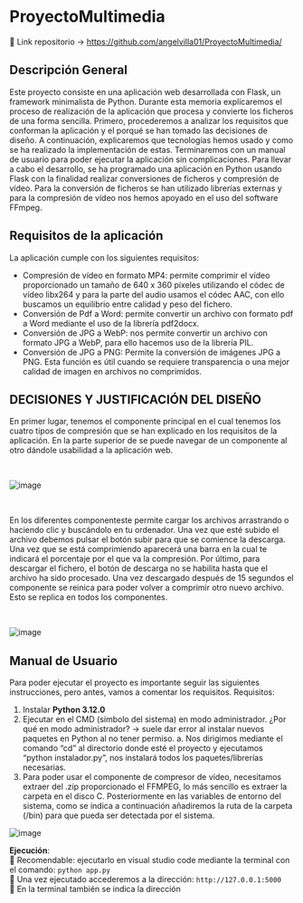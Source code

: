 # ProyectoMultimedia

🔹 Link repositorio -> https://github.com/angelvilla01/ProyectoMultimedia/

##	Descripción General
Este proyecto consiste en una aplicación web desarrollada con Flask, un framework minimalista de Python. Durante esta memoria explicaremos el proceso de realización de la aplicación que procesa y convierte los ficheros de una forma sencilla.
Primero, procederemos a analizar los requisitos que conforman la aplicación y el porqué se han tomado las decisiones de diseño. A continuación, explicaremos que tecnologías hemos usado y como se ha realizado la implementación de estas. Terminaremos con un manual de usuario para poder ejecutar la aplicación sin complicaciones.
Para llevar a cabo el desarrollo, se ha programado una aplicación en Python usando Flask con la finalidad realizar conversiones de ficheros y compresión de vídeo.  Para la conversión de ficheros se han utilizado librerías externas y para la compresión de vídeo nos hemos apoyado en el uso del software FFmpeg.
##	Requisitos de la aplicación

La aplicación cumple con los siguientes requisitos:
- Compresión de vídeo en formato MP4: permite comprimir el vídeo proporcionado un tamaño de 640 x 360 píxeles utilizando el códec de vídeo libx264 y para la parte del audio usamos el códec AAC, con ello buscamos un equilibrio entre calidad y peso del fichero.
-	Conversión de Pdf a Word: permite convertir un archivo con formato pdf a Word mediante el uso de la librería pdf2docx.
-	Conversión de JPG a WebP: nos permite convertir un archivo con formato JPG a WebP, para ello hacemos uso de la librería PIL.
-	Conversión de JPG a PNG: Permite la conversión de imágenes JPG a PNG. Esta función es útil cuando se requiere transparencia o una mejor calidad de imagen en archivos no comprimidos.



## DECISIONES Y JUSTIFICACIÓN DEL DISEÑO

En primer lugar, tenemos el componente principal en el cual tenemos los cuatro tipos de compresión que se han explicado en los requisitos de la aplicación.
En la parte superior de se puede navegar de un componente al otro dándole usabilidad a la aplicación web.

<br>


 ![image](https://github.com/angelvilla01/ProyectoMultimedia/assets/72606604/864ce6f4-55a6-457f-91ce-14ae6f18243d)

<br>



En los diferentes componenteste permite cargar los archivos arrastrando o haciendo clic y buscándolo en tu ordenador. Una vez que esté subido el archivo debemos pulsar el botón subir para que se comience la descarga.
Una vez que se está comprimiendo aparecerá una barra en la cual te indicará el porcentaje por el que va la compresión.
Por último, para descargar el fichero, el botón de descarga no se habilita hasta que el archivo ha sido procesado. Una vez descargado después de 15 segundos el componente se reinica para poder volver a comprimir otro nuevo archivo. Esto se replica en todos los componentes.

<br>


![image](https://github.com/angelvilla01/ProyectoMultimedia/assets/72606604/2b5b8bbd-cde8-4391-9a95-82b1c4ccd138)

## Manual de Usuario

Para poder ejecutar el proyecto es importante seguir las siguientes instrucciones, pero antes, vamos a comentar los requisitos.
Requisitos:
1.	Instalar <b>Python 3.12.0</b>
2.	Ejecutar en el CMD (símbolo del sistema) en modo administrador. ¿Por qué en modo administrador? -> suele dar error al instalar nuevos paquetes en Python al no tener permiso.
a.	Nos dirigimos mediante el comando “cd” al directorio donde esté el proyecto y ejecutamos “python instalador.py”, nos instalará todos los paquetes/librerías necesarias.
3.	Para poder usar el componente de compresor de vídeo, necesitamos extraer del .zip proporcionado el FFMPEG, lo más sencillo es extraer la carpeta en el disco C. Posteriormente en las variables de entorno del sistema, como se indica a continuación añadiremos la ruta de la carpeta (/bin) para que pueda ser detectada por el sistema.

![image](https://github.com/angelvilla01/ProyectoMultimedia/assets/47080025/48a56992-0f61-4436-b7ca-2d0bccb931c9)

<b>Ejecución</b>: <br>
🔹	Recomendable: ejecutarlo en visual studio code mediante la terminal con el comando:  `python app.py` <br>
🔹	Una vez ejecutado accederemos a la dirección:	`http://127.0.0.1:5000` <br>
🔹 En la terminal también se indica la dirección


 
 

  

